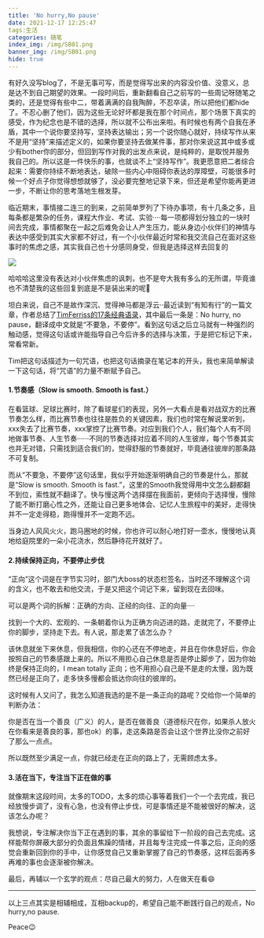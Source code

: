 ```yaml
---
title: 'No hurry,No pause'
date: 2021-12-17 12:25:47
tags:生活
categories: 随笔
index_img: /img/SB01.png
banner_img: /img/SB01.png
hide: true
---
```


  有好久没写blog了，不是无事可写，而是觉得写出来的内容没价值、没意义，总是达不到自己期望的效果。一段时间后，重新翻看自己之前写的一些周记呀随笔之类的，还是觉得有些中二，带着满满的自我陶醉，不忍卒读，所以把他们都hide了。不忍心删了他们，因为这些无论好坏都是我在那个时间点，那个场景下真实的感受，作为纪念也是不错的选择，所以就不公布出来啦。有时候也有两个自我在矛盾，其中一个说你要坚持写，坚持表达输出；另一个说你随心就好，持续写作从来不是用“坚持”来描述定义的，如果你要坚持去做某件事，那对你来说这其中或多或少有bother你的部分，但回到写作对我的出发点来说，是纯粹的，是取悦并服务我自己的。所以这是一件快乐的事，也就谈不上“坚持写作”。我更愿意把二者综合起来：需要你持续不断地表达，破除一些内心中阻碍你表达的厚障壁，可能很多时候一个好点子你觉得想想就够了，没必要完整地记录下来，但还是希望你能再更进一步，不断让你的思考落地生根发芽。

  临近期末，事情接二连三的到来，之前简单罗列了下待办事项，有十几条之多，且每条都是繁杂的任务，课程大作业、考试、实验····每一项都得划分独立的一块时间去完成，事情都聚在一起之后难免会让人产生压力，能从身边小伙伴们的神情与表达中感受到其实大家都不好过，有一个小伙伴最近时常和我交流自己在面对这些事时的焦虑之感，其实我自己也十分感同身受，但我是选择这样去回复的

![](https://picgo-1-1307597763.cos.ap-shanghai.myqcloud.com/d9c6a6c097dbab2d06f4816dcaac1c6.jpg)

哈哈哈这里没有表达对小伙伴焦虑的讽刺，也不是夸大我有多么的无所谓，毕竟谁也不清楚我的这些回复到底是不是装出来的呢🤭

坦白来说，自己不是故作深沉、觉得神马都是浮云··最近读到“有知有行”的一篇文章，作者总结了[TimFerriss的17条经典语录](https://youzhiyouxing.cn/n/materials/1074)，其中最后一条是：No hurry, no pause，翻译成中文就是“不要急，不要停”。看到这句话之后立马就有一种强烈的触动感，觉得这句话或许能指导自己今后许多的选择与决策，于是把它标记下来，常看常新。

Tim把这句话描述为一句咒语，也把这句话摘录在笔记本的开头，我也来简单解读一下这句话，将“咒语”的力量不断赋予自己。

#### 1.节奏感（Slow is smooth. Smooth is fast.）

  在看篮球、足球比赛时，除了看球星们的表现，另外一大看点是看对战双方的比赛节奏怎么样，而比赛节奏也往往是胜负的关键因素，我们也时常在解说里听到，xxx失去了比赛节奏，xxx掌控了比赛节奏。对应到我们个人，我们每个人有不同地做事节奏、人生节奏······不同的节奏选择对应着不同的人生彼岸，每个节奏其实也并无对错，只需找到适合我们的，觉得舒服的节奏就好，毕竟通往彼岸的那条路不可复制。

  而从“不要急，不要停”这句话里，我似乎开始逐渐明确自己的节奏是什么，那就是“Slow is smooth. Smooth is fast.”，这里的Smooth我觉得用中文怎么翻都翻不到位，索性就不翻译了。快与慢这两个选择摆在我面前，更倾向于选择慢，慢除了能不断打磨心性之外，还能让自己更多地体会、记忆人生旅程中的美好，走得快并不一定走得稳，跑得慢并不一定跑不远。

  当身边人风风火火，跑马圈地的时候，你也许可以耐心地打好一壶水，慢慢地认真地给庭院里的一朵小花浇水，然后静待花开就好了。

#### 2.持续保持正向，不要停止步伐

“正向”这个词是在字节实习时，部门大boss的状态栏签名，当时还不理解这个词的含义，也不敢去和他交流，于是又把这个词记下来，留到现在去回味。

可以是两个词的拆解：正确的方向、正经的向往、正的向量····

找到一个大的、宏观的、一条朝着你认为正确方向迈进的路，走就完了，不要停止你的脚步，坚持走下去。有人说，那走累了该怎么办？

该休息就坐下来休息，但我相信，你的心还在不停地走，并且在你休息好后，你会按照自己的节奏感跟上来的。所以不用担心自己休息是否是停止脚步了，因为你始终是保持正向的，I mean totally 正向；也不用担心自己是不是走的太慢，因为既然已经是正向了，走多快多慢都会抵达你向往的彼岸的。

这时候有人又问了，我怎么知道我选的是不是一条正向的路呢？交给你一个简单的判断办法：

你是否在当一个善良（广义）的人，是否在做善良（道德标尺在你，如果杀人放火在你看来是善良的事，那也ok）的事，走这条路是否会让这个世界比没你之前好了那么一点点。

所以既然至少满足一点，你就已经走在正向的路上了，无需顾虑太多。

#### 3.活在当下，专注当下正在做的事

就像期末这段时间，太多的TODO，太多的烦心事等着我们一个一个去完成，我已经放慢步调了，没有心急，也没有停止步伐，可是事情还是不能被很好的解决，这该怎么办呢？

我想说，专注解决你当下正在遇到的事，其余的事留给下一阶段的自己去完成。这样能帮你屏蔽大部分的负面且焦躁的情绪，并且每专注完成一件事之后，正向的感觉会重新回到你的手中，让你感觉自己又重新掌握了自己的节奏感，这样后面再多再难的事也会逐渐被你解决。

最后，再辅以一个玄学的观点：尽自己最大的努力，人在做天在看😄

---

以上三点其实是相辅相成，互相backup的，希望自己能不断践行自己的观点，No hurry,no pause.

Peace😉
